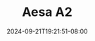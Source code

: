 --- 
title: "Aesa A2"
description: "video bokeh Aesa A2 dood   terbaru"
date: 2024-09-21T19:21:51-08:00
file_code: "rih5s0lukhmc"
draft: false
cover: "a6qcfdmdqmg6mkfp.jpg"
tags: ["Aesa", "bokep-indo", "bokep-viral", "bokep-ig"]
length: 91
fld_id: "1483208"
foldername: "Aesa"
categories: ["Aesa"]
views: 0
---